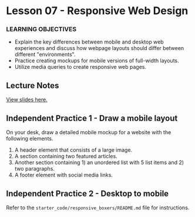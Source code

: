 # Lesson 07 - Responsive Web Design

### LEARNING OBJECTIVES

- Explain the key differences between mobile and desktop web experiences and discuss how webpage layouts should differ between different "environments".
- Practice creating mockups for mobile versions of full-width layouts.
- Utilize media queries to create responsive web pages.

## Lecture Notes

[View slides here.](https://docs.google.com/presentation/d/1C0d6bFsH4S2yeuxVn9KDJZb10NjTGXvqc3ZJndNzg0Y/edit?usp=sharing)

## Independent Practice 1 - Draw a mobile layout

On your desk, draw a detailed mobile mockup for a website with the following elements.

1. A header element that consists of a large image.
2. A section containing two featured articles.
3. Another section containing 1) an unordered list with 5 list items and 2) two paragraphs.
4. A footer element with social media links.

## Independent Practice 2 - Desktop to mobile

Refer to the `starter_code/responsive_boxers/README.md` file for instructions.
